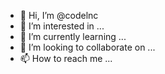 - 👋 Hi, I’m @codelnc
- 👀 I’m interested in ...
- 🌱 I’m currently learning ...
- 💞️ I’m looking to collaborate on ...
- 📫 How to reach me ...

<!---
codelnc/codelnc is a ✨ special ✨ repository because its `README.md` (this file) appears on your GitHub profile.
You can click the Preview link to take a look at your changes.
--->

